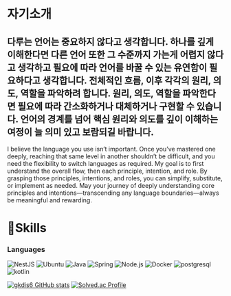 # 자기소개

다루는 언어는 중요하지 않다고 생각합니다. 하나를 깊게 이해한다면 다른 언어 또한 그 수준까지 가는게 어렵지 않다고 생각하고 필요에 따라 언어를 바꿀 수 있는 유연함이 필요하다고 생각합니다.
전체적인 흐름, 이후 각각의 원리, 의도, 역할을 파악하려 합니다.
원리, 의도, 역할을 파악한다면 필요에 따라 간소화하거나 대체하거나 구현할 수 있습니다.
언어의 경계를 넘어 핵심 원리와 의도를 깊이 이해하는 여정이 늘 의미 있고 보람되길 바랍니다.
----
I believe the language you use isn’t important. Once you’ve mastered one deeply, reaching that same level in another shouldn’t be difficult, and you need the flexibility to switch languages as required.
My goal is to first understand the overall flow, then each principle, intention, and role. By grasping those principles, intentions, and roles, you can simplify, substitute, or implement as needed.
May your journey of deeply understanding core principles and intentions—transcending any language boundaries—always be meaningful and rewarding.

# 💪Skills
### Languages
![NestJS](https://img.shields.io/badge/-NestJs-ea2845?style=for-the-badge&logo=nestjs&logoColor=white)
![Ubuntu](https://img.shields.io/badge/Ubuntu-E95420?style=for-the-badge&logo=Ubuntu&logoColor=white)
![Java](https://img.shields.io/badge/Java-007396.svg?&style=for-the-badge&logo=Java&logoColor=white)
![Spring](https://img.shields.io/badge/Spring-6DB33F.svg?&style=for-the-badge&logo=Spring&logoColor=white)
![Node.js](https://img.shields.io/badge/Node.js-5FA04E.svg?&style=for-the-badge&logo=Node.js&logoColor=white)
![Docker](https://img.shields.io/badge/Docker-2496ED.svg?&style=for-the-badge&logo=Docker&logoColor=white)
![postgresql](https://img.shields.io/badge/postgresql-4169E1.svg?&style=for-the-badge&logo=postgresql&logoColor=white)
![kotlin](https://img.shields.io/badge/kotlin-7F52FF.svg?&style=for-the-badge&logo=kotlin&logoColor=white)


[![gkdis6 GitHub stats](https://github-readme-stats.vercel.app/api?username=gkdis6)](https://github.com/gkdis6/github-readme-stats)
[![Solved.ac Profile](http://mazassumnida.wtf/api/v2/generate_badge?boj=gkdis6)](https://solved.ac/gkdis6/)
